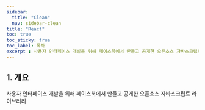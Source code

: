 ```yaml
---
sidebar:
  title: "Clean"
  nav: sidebar-clean
title: "React"
toc: true
toc_sticky: true
toc_label: 목차
excerpt : 사용자 인터페이스 개발을 위해 페이스북에서 만들고 공개한 오픈소스 자바스크립트 라이브러리
---
```


## 1. 개요

사용자 인터페이스 개발을 위해 페이스북에서 만들고 공개한 오픈소스 자바스크립트 라이브러리
